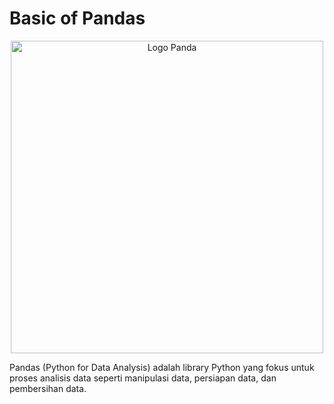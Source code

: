 # Basic of Pandas

<p align="center">
  <img src="https://upload.wikimedia.org/wikipedia/commons/thumb/e/ed/Pandas_logo.svg/1200px-Pandas_logo.svg.png" width="500" title="Logo Panda">
</p>

Pandas (Python for Data Analysis) adalah library Python yang fokus untuk proses analisis data seperti manipulasi data, persiapan data, dan pembersihan data.
